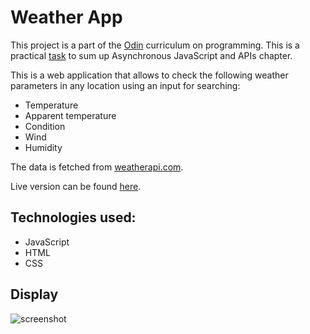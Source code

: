 # Weather App

This project is a part of the [Odin](https://www.theodinproject.com) curriculum on programming. This is a practical [task](https://www.theodinproject.com/lessons/node-path-javascript-weather-app) to sum up Asynchronous JavaScript and APIs chapter.

This is a web application that allows to check the following weather parameters in any location using an input for searching:

* Temperature
* Apparent temperature
* Condition
* Wind
* Humidity

The data is fetched from [weatherapi.com](https://www.weatherapi.com/).

Live version can be found [here](https://mountainflocksweatherapp.netlify.app).

## Technologies used: 

* JavaScript
* HTML
* CSS

## Display
 ![screenshot](./screenshot.png)
